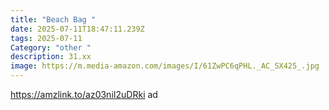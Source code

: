 ```yaml
---
title: "Beach Bag "
date: 2025-07-11T18:47:11.239Z
tags: 2025-07-11
Category: "other "
description: 31.xx
image: https://m.media-amazon.com/images/I/61ZwPC6qPHL._AC_SX425_.jpg
---
```

https://amzlink.to/az03niI2uDRki ad